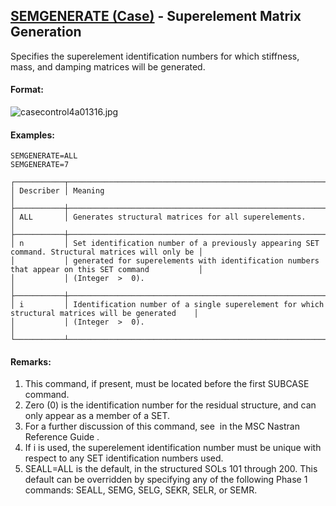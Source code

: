 ## [SEMGENERATE (Case)](https://help.hexagonmi.com/bundle/MSC_Nastran_2022.4/page/Nastran_Combined_Book/qrg/casecontrol4a/TOC.SEMGENERATE.Case.xhtml) - Superelement Matrix Generation

Specifies the superelement identification numbers for which stiffness, mass, and damping matrices will be generated.

#### Format:

![casecontrol4a01316.jpg](https://help-be.hexagonmi.com/bundle/MSC_Nastran_2022.4/page/Nastran_Combined_Book/qrg/casecontrol4a/../../../assets/casecontrol4a01316.jpg?_LANG=enus)  

#### Examples:

```nastran
SEMGENERATE=ALL
SEMGENERATE=7
```

```text
┌───────────┬───────────────────────────────────────────────────────────────────────────────────────────────────┐
│ Describer │ Meaning                                                                                           │
├───────────┼───────────────────────────────────────────────────────────────────────────────────────────────────┤
│ ALL       │ Generates structural matrices for all superelements.                                              │
├───────────┼───────────────────────────────────────────────────────────────────────────────────────────────────┤
│ n         │ Set identification number of a previously appearing SET command. Structural matrices will only be │
│           │ generated for superelements with identification numbers that appear on this SET command           │
│           │ (Integer  >  0).                                                                                  │
├───────────┼───────────────────────────────────────────────────────────────────────────────────────────────────┤
│ i         │ Identification number of a single superelement for which structural matrices will be generated    │
│           │ (Integer  >  0).                                                                                  │
└───────────┴───────────────────────────────────────────────────────────────────────────────────────────────────┘
```

#### Remarks:

1. This command, if present, must be located before the first SUBCASE command.
2. Zero (0) is the identification number for the residual structure, and can only appear as a member of a SET.
3. For a further discussion of this command, see   in the  MSC Nastran Reference Guide .
4. If i is used, the superelement identification number must be unique with respect to any SET identification numbers used.
5. SEALL=ALL is the default, in the structured SOLs 101 through 200. This default can be overridden by specifying any of the following Phase 1 commands: SEALL, SEMG, SELG, SEKR, SELR, or SEMR.
